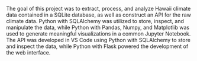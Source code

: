 The goal of this project was to extract, process, and analyze Hawaii climate data contained in a SQLite database, as well as construct an API for the raw climate data. Python with SQLAlchemy was utilized to store, inspect, and manipulate the data, while Python with Pandas, Numpy, and Matplotlib was used to generate meaningful visualizations in a common Jupyter Notebook. The API was developed in VS Code using Python with SQLAlchemy to store and inspect the data, while Python with Flask powered the development of the web interface.
